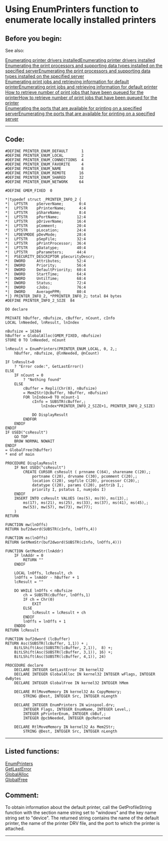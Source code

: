 
# Using EnumPrinters function to enumerate locally installed printers

## Before you begin:
See also:

<a href="?example=82">Enumerating printer drivers installed</a>[Enumerating printer drivers installed](sample_082.md)  
<a href="?example=333">Enumerating the print processors and supporting data types installed on the specified server</a>[Enumerating the print processors and supporting data types installed on the specified server](sample_333.md)  
<a href="?example=368">Enumerating print jobs and retrieving information for default printer</a>[Enumerating print jobs and retrieving information for default printer](sample_368.md)  
<a href="?example=367">How to retrieve number of print jobs that have been queued for the printer</a>[How to retrieve number of print jobs that have been queued for the printer](sample_367.md)  
<a href="?example=334">Enumerating the ports that are available for printing on a specified server</a>[Enumerating the ports that are available for printing on a specified server](sample_334.md)  

  
***  


## Code:
```foxpro  
#DEFINE PRINTER_ENUM_DEFAULT      1
#DEFINE PRINTER_ENUM_LOCAL        2
#DEFINE PRINTER_ENUM_CONNECTIONS  4
#DEFINE PRINTER_ENUM_FAVORITE     4
#DEFINE PRINTER_ENUM_NAME         8
#DEFINE PRINTER_ENUM_REMOTE      16
#DEFINE PRINTER_ENUM_SHARED      32
#DEFINE PRINTER_ENUM_NETWORK     64

#DEFINE GMEM_FIXED  0

*|typedef struct _PRINTER_INFO_2 {
*|  LPTSTR    pServerName;       0:4
*|  LPTSTR    pPrinterName;      4:4
*|  LPTSTR    pShareName;        8:4
*|  LPTSTR    pPortName;        12:4
*|  LPTSTR    pDriverName;      16:4
*|  LPTSTR    pComment;         20:4
*|  LPTSTR    pLocation;        24:4
*|  LPDEVMODE pDevMode;         28:4
*|  LPTSTR    pSepFile;         32:4
*|  LPTSTR    pPrintProcessor;  36:4
*|  LPTSTR    pDatatype;        40:4
*|  LPTSTR    pParameters;      44:4
*|  PSECURITY_DESCRIPTOR pSecurityDescr;
*|  DWORD     Attributes;       52:4
*|  DWORD     Priority;         56:4
*|  DWORD     DefaultPriority;  60:4
*|  DWORD     StartTime;        64:4
*|  DWORD     UntilTime;        68:4
*|  DWORD     Status;           72:4
*|  DWORD     cJobs;            76:4
*|  DWORD     AveragePPM;       80:4
*|} PRINTER_INFO_2, *PPRINTER_INFO_2; total 84 bytes
#DEFINE PRINTER_INFO_2_SIZE  84

DO declare

PRIVATE hBuffer, nBufsize, cBuffer, nCount, cInfo
LOCAL lnNeeded, lnResult, lnIndex

nBufsize = 16384
hBuffer = GlobalAlloc(GMEM_FIXED, nBufsize)
STORE 0 TO lnNeeded, nCount

lnResult = EnumPrinters(PRINTER_ENUM_LOCAL, 0, 2,;
	hBuffer, nBufsize, @lnNeeded, @nCount)

IF lnResult=0
	? "Error code:", GetLastError()
ELSE
	IF nCount = 0
		? "Nothing found"
	ELSE
		cBuffer = Repli(Chr(0), nBufsize)
		= Mem2Str(@cBuffer, hBuffer, nBufsize)
		FOR lnIndex=0 TO nCount-1
			cInfo = SUBSTR(cBuffer,;
				lnIndex*PRINTER_INFO_2_SIZE+1, PRINTER_INFO_2_SIZE)

			DO DisplayResult
		ENDFOR
	ENDIF
ENDIF
IF USED("csResult")
	GO TOP
	BROW NORMAL NOWAIT
ENDIF
= GlobalFree(hBuffer)
* end of main

PROCEDURE DisplayResult
	IF Not USED("csResult")
		CREATE CURSOR csResult ( prnname C(64), sharename C(20),;
			portname C(20), drvname C(30), pcomment C(20),;
			location C(20), sepfile C(20), processor C(20),;
			datatype C(20), params C(20), pattrib I,;
			priority I, pstatus I, numjobs I)
	ENDIF
	INSERT INTO csResult VALUES (ms(5), ms(9), ms(13),;
		ms(17), ms(21), ms(25), ms(33), ms(37), ms(41), ms(45),;
		mw(53), mw(57), mw(73), mw(77);
	)
RETURN

FUNCTION mw(lnOffs)
RETURN buf2dword(SUBSTR(cInfo, lnOffs,4))

FUNCTION ms(lnOffs)
RETURN GetMemStr(buf2dword(SUBSTR(cInfo, lnOffs,4)))

FUNCTION GetMemStr(lnAddr)
	IF lnAddr = 0
		RETURN ""
	ENDIF

	LOCAL lnOffs, lcResult, ch
	lnOffs = lnAddr - hBuffer + 1
	lcResult = ""

	DO WHILE lnOffs < nBufsize
		ch = SUBSTR(cBuffer, lnOffs,1)
		IF ch = Chr(0)
			EXIT
		ELSE
			lcResult = lcResult + ch
		ENDIF
		lnOffs = lnOffs + 1
	ENDDO
RETURN lcResult

FUNCTION buf2dword (lcBuffer)
RETURN Asc(SUBSTR(lcBuffer, 1,1)) + ;
	BitLShift(Asc(SUBSTR(lcBuffer, 2,1)),  8) +;
	BitLShift(Asc(SUBSTR(lcBuffer, 3,1)), 16) +;
	BitLShift(Asc(SUBSTR(lcBuffer, 4,1)), 24)

PROCEDURE declare
	DECLARE INTEGER GetLastError IN kernel32
	DECLARE INTEGER GlobalAlloc IN kernel32 INTEGER wFlags, INTEGER dwBytes
	DECLARE INTEGER GlobalFree IN kernel32 INTEGER hMem

	DECLARE RtlMoveMemory IN kernel32 As CopyMemory;
		STRING @Dest, INTEGER Src, INTEGER nLength

	DECLARE INTEGER EnumPrinters IN winspool.drv;
		INTEGER Flags, INTEGER EnumName, INTEGER Level,;
		INTEGER pPrinterEnum, INTEGER cbBuf,;
		INTEGER @pcbNeeded, INTEGER @pcReturned

	DECLARE RtlMoveMemory IN kernel32 As Mem2Str;
		STRING @Dest, INTEGER Src, INTEGER nLength  
```  
***  


## Listed functions:
[EnumPrinters](../libraries/winspool.drv/EnumPrinters.md)  
[GetLastError](../libraries/kernel32/GetLastError.md)  
[GlobalAlloc](../libraries/kernel32/GlobalAlloc.md)  
[GlobalFree](../libraries/kernel32/GlobalFree.md)  

## Comment:
To obtain information about the default printer, call the GetProfileString function with the section name string set to "windows" and the key name string set to "device". The returned string contains the name of the default printer, the name of the printer DRV file, and the port to which the printer is attached.  
  
***  

